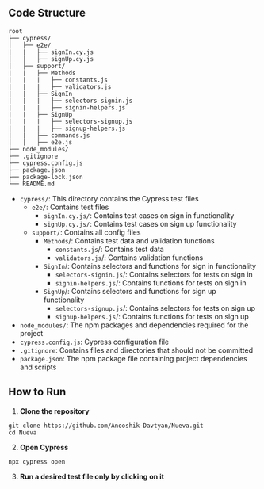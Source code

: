 ## Code Structure

```
root
├── cypress/
│   ├── e2e/
|   |   ├── signIn.cy.js
│   │   ├── signUp.cy.js
|   ├── support/
|   |   ├── Methods
|   |   |   ├── constants.js
|   |   |   ├── validators.js
|   |   ├── SignIn  
|   |   |   ├── selectors-signin.js
|   |   |   ├── signin-helpers.js
|   |   ├── SignUp
|   |   |   ├── selectors-signup.js
|   |   |   ├── signup-helpers.js
|   |   ├── commands.js
|   |   ├── e2e.js
├── node_modules/
├── .gitignore
├── cypress.config.js
├── package.json
├── package-lock.json
└── README.md
```
- `cypress/`: This directory contains the Cypress test files
   - `e2e/`: Contains test files
      - `signIn.cy.js/`: Contains test cases on sign in functionality
      - `signUp.cy.js/`: Contains test cases on sign up functionality
   - `support/`: Contains all config files
      - `Methods`/: Contains test data and validation functions
         - `constants.js`/: Contains test data
         - `validators.js`/: Contains validation functions
      - `SignIn`/: Contains selectors and functions for sign in functionality
         - `selectors-signin.js`/: Contains selectors for tests on sign in
         - `signin-helpers.js`/: Contains functions for tests on sign in
      - `SignUp`/: Contains selectors and functions for sign up functionality
         - `selectors-signup.js`/: Contains selectors for tests on sign up
         - `signup-helpers.js`/: Contains functions for tests on sign up
- `node_modules/`: The npm packages and dependencies required for the project
- `cypress.config.js`: Cypress configuration file
- `.gitignore`: Contains files and directories that should not be committed
- `package.json`: The npm package file containing project dependencies and scripts

## How to Run

1. **Clone the repository**
```
git clone https://github.com/Anooshik-Davtyan/Nueva.git
cd Nueva
```
2. **Open Cypress**
```
npx cypress open
```

3. **Run a desired test file only by clicking on it**
